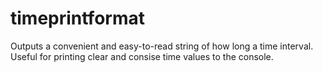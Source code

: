 # timeprintformat
Outputs a convenient and easy-to-read string of how long a time interval. Useful for printing clear and consise time values to the console.
